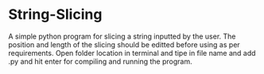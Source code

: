 # String-Slicing
A simple python program for slicing a string inputted by the user.
The position and length of the slicing should be editted before using as per requirements.
Open folder location in terminal and tipe in file name and add .py and hit enter for compiling and running the program.
